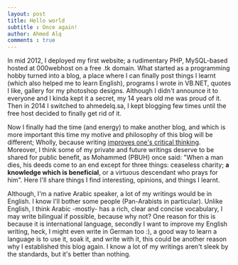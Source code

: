```yaml
---
layout: post
title: Hello world
subtitle : Once again!
author: Ahmed Alq
comments : true
---
```

In mid 2012, I deployed my first website; a rudimentary PHP, MySQL-based hosted at 000webhost on a free .tk domain. What started as a programming hobby turned into a blog, a place where I can finally post things I learnt (which also helped me to learn English), programs I wrote in VB.NET, quotes I like, gallery for my photoshop designs. Although I didn't announce it to everyone and I kinda kept it a secret, my 14 years old me was proud of it. Then in 2014 I switched to ahmedelq.sa, I kept blogging few times until the free host decided to finally get rid of it. 

Now I finally had the time (and energy) to make another blog, and which is more important this time my motive and philosophy of this blog will be different; Wholly, because writing [improves one's critical thinking](https://youtu.be/bfDOoADCfkg). Moreover, I think some of my private and future writings deserve to be shared for public benefit, as Mohammed (PBUH) once said: "When a man dies, his deeds come to an end except for three things: ceaseless charity; **a knowledge which is beneficial**, or a virtuous descendant who prays for him". Here I'll share things I find interesting, opinions, and things I learnt.

Although, I'm a native Arabic speaker, a lot of my writings would be in English. I know I'll bother some people (Pan-Arabists in particular). Unlike English, I think Arabic -mostly- has a rich, clear and concise vocabulary, I may write bilingual if possible, because why not? One reason for this is because it is international language, secondly I want to improve my English writing, heck, I might even write in German too :), a good way to learn a language is to use it, soak it, and write with it, this could be another reason why I established this blog again. I know a lot of my writings aren't sleek by the standards, but it's better than nothing. 